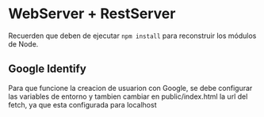 # WebServer + RestServer

Recuerden que deben de ejecutar ```npm install``` para reconstruir los módulos de Node.

## Google Identify
Para que funcione la creacion de usuarion con Google, se debe configurar las variables de entorno y tambien cambiar en public/index.html la url del fetch, ya que esta configurada para localhost